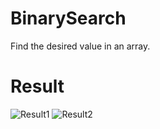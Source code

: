 # BinarySearch
Find the desired value in an array.

# Result
![Result1](https://user-images.githubusercontent.com/51582272/94569961-45e07a80-02a9-11eb-9e63-098584d53348.jpg)
![Result2](https://user-images.githubusercontent.com/51582272/94569967-47aa3e00-02a9-11eb-96b5-445cf1560222.jpg)
